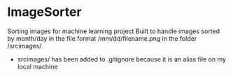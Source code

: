 # ImageSorter
Sorting images for machine learning project
Built to handle images sorted by month/day in the file format /mm/dd/filename.png in the folder /srcimages/
- srcimages/ has been added to .gitignore because it is an alias file on my local machine
